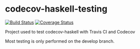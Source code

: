 codecov-haskell-testing
=======================

[![Build Status](https://travis-ci.org/guillaume-nargeot/codecov-haskell-testing.png?branch=master)](https://travis-ci.org/guillaume-nargeot/codecov-haskell-testing) [![Coverage Status](https://codecov.io/github/guillaume-nargeot/codecov-haskell-testing/coverage.svg?branch=master)](https://codecov.io/github/guillaume-nargeot/codecov-haskell-testing)

Project used to test codecov-haskell with Travis CI and Codecov

Most testing is only performed on the develop branch.
